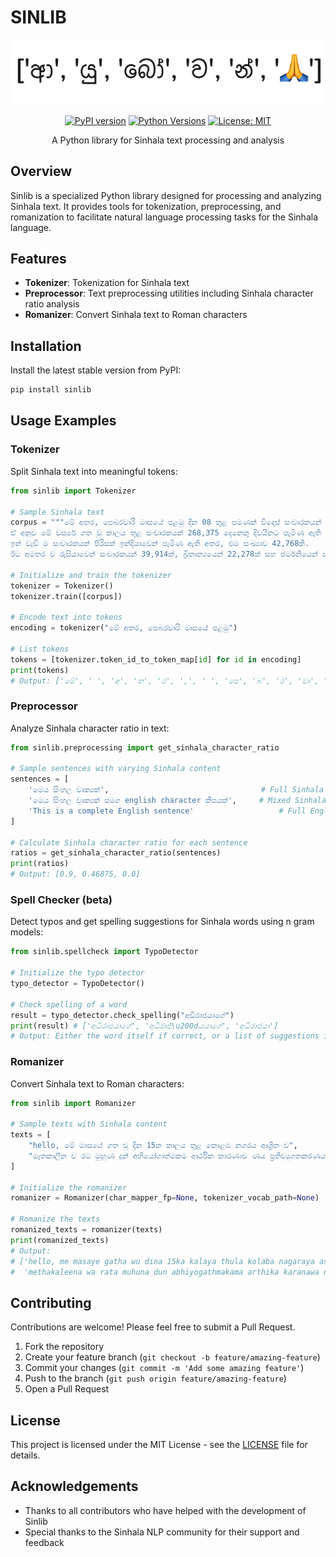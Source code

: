 
# SINLIB

<div align="center">

![Sinlib Logo](welcome.png)

[![PyPI version](https://badge.fury.io/py/sinlib.svg)](https://badge.fury.io/py/sinlib)
[![Python Versions](https://img.shields.io/pypi/pyversions/sinlib.svg)](https://pypi.org/project/sinlib/)
[![License: MIT](https://img.shields.io/badge/License-MIT-yellow.svg)](https://opensource.org/licenses/MIT)

A Python library for Sinhala text processing and analysis
</div>

## Overview

Sinlib is a specialized Python library designed for processing and analyzing Sinhala text. It provides tools for tokenization, preprocessing, and romanization to facilitate natural language processing tasks for the Sinhala language.

## Features

- **Tokenizer**: Tokenization for Sinhala text
- **Preprocessor**: Text preprocessing utilities including Sinhala character ratio analysis
- **Romanizer**: Convert Sinhala text to Roman characters

## Installation

Install the latest stable version from PyPI:

```bash
pip install sinlib
```

## Usage Examples

### Tokenizer

Split Sinhala text into meaningful tokens:

```python
from sinlib import Tokenizer

# Sample Sinhala text
corpus = """මේ අතර, පෙබරවාරි මාසයේ පළමු දින 08 තුළ පමණක් විදෙස් සංචාරකයන් 60,122 දෙනෙකු මෙරටට පැමිණ තිබේ.
ඒ අනුව මේ වසරේ ගත වූ කාලය තුළ සංචාරකයන් 268‍,375 දෙනෙකු දිවයිනට පැමිණ ඇති බව සංචාරක සංවර්ධන අධිකාරිය සඳහන් කරයි.
ඉන් වැඩි ම සංචාරකයන් පිරිසක් ඉන්දියාවෙන් පැමිණ ඇති අතර, එම සංඛ්‍යාව 42,768කි.
ඊට අමතර ව රුසියාවෙන් සංචාරකයන් 39,914ක්, බ්‍රිතාන්‍යයෙන් 22,278ක් සහ ජර්මනියෙන් සංචාරකයන් 18,016 දෙනෙකු පැමිණ ඇති බව වාර්තා වේ."""

# Initialize and train the tokenizer
tokenizer = Tokenizer()
tokenizer.train([corpus])

# Encode text into tokens
encoding = tokenizer("මේ අතර, පෙබරවාරි මාසයේ පළමු")

# List tokens
tokens = [tokenizer.token_id_to_token_map[id] for id in encoding]
print(tokens)
# Output: ['මේ', ' ', 'අ', 'ත', 'ර', ',', ' ', 'පෙ', 'බ', 'ර', 'වා', 'රි', ' ', 'මා', 'ස', 'යේ', ' ', 'ප', 'ළ', 'මු']
```

### Preprocessor

Analyze Sinhala character ratio in text:

```python
from sinlib.preprocessing import get_sinhala_character_ratio

# Sample sentences with varying Sinhala content
sentences = [
    'මෙය සිංහල වාක්‍යක්',                                  # Full Sinhala
    'මෙය සිංහල වාක්‍යක් සමග english character කීපයක්',     # Mixed Sinhala and English
    'This is a complete English sentence'                   # Full English
]

# Calculate Sinhala character ratio for each sentence
ratios = get_sinhala_character_ratio(sentences)
print(ratios)
# Output: [0.9, 0.46875, 0.0]
```

### Spell Checker (beta)

Detect typos and get spelling suggestions for Sinhala words using n gram models:
```python 
from sinlib.spellcheck import TypoDetector

# Initialize the typo detector
typo_detector = TypoDetector()

# Check spelling of a word
result = typo_detector.check_spelling("අඩිරාජයාගේ")
print(result) # ['අධිරාජයාගේ', 'අධිරාජ්\u200dයයාගේ', 'අධිරාජයා']
# Output: Either the word itself if correct, or a list of suggestions if it's a potential typo
```

### Romanizer

Convert Sinhala text to Roman characters:

```python
from sinlib import Romanizer

# Sample texts with Sinhala content
texts = [
    "hello, මේ මාසයේ ගත වූ දින 15ක කාලය තුළ කොළඹ නගරය ආශ්‍රිත ව",
    "මෑතකාලීන ව රට මුහුණ දුන් අභියෝගාත්මකම ආර්ථික කාරණාව ණය ප්‍රතිව්‍යුගතකරණය බව"
]

# Initialize the romanizer
romanizer = Romanizer(char_mapper_fp=None, tokenizer_vocab_path=None)

# Romanize the texts
romanized_texts = romanizer(texts)
print(romanized_texts)
# Output:
# ['hello, me masaye gatha wu dina 15ka kalaya thula kolaba nagaraya ashritha wa',
#  'methakaleena wa rata muhuna dun abhiyogathmakama arthika karanawa naya prathiwyugathakaranaya bawa']
```

## Contributing

Contributions are welcome! Please feel free to submit a Pull Request.

1. Fork the repository
2. Create your feature branch (`git checkout -b feature/amazing-feature`)
3. Commit your changes (`git commit -m 'Add some amazing feature'`)
4. Push to the branch (`git push origin feature/amazing-feature`)
5. Open a Pull Request

## License

This project is licensed under the MIT License - see the [LICENSE](LICENSE) file for details.

## Acknowledgements

- Thanks to all contributors who have helped with the development of Sinlib
- Special thanks to the Sinhala NLP community for their support and feedback
